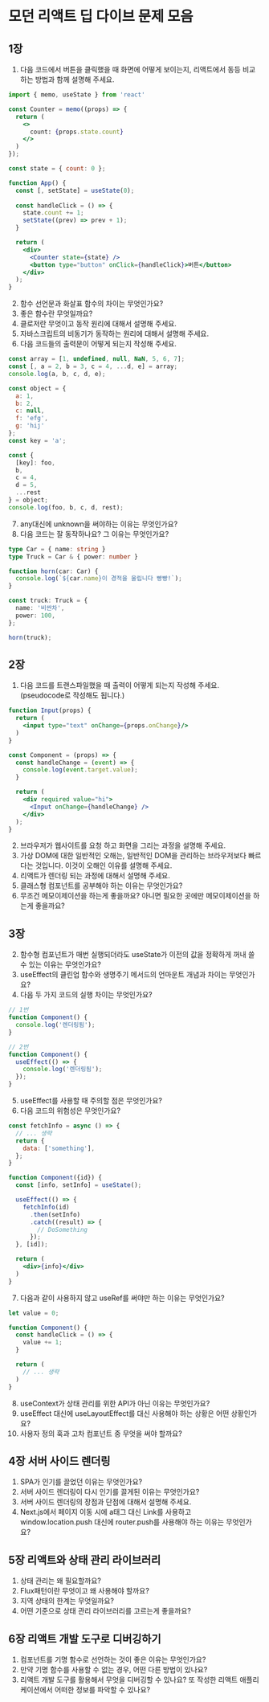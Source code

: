 # 모던 리액트 딥 다이브 문제 모음

## 1장

1. 다음 코드에서 버튼을 클릭했을 때 화면에 어떻게 보이는지, 리액트에서 동등 비교하는 방법과 함께 설명해 주세요.

```jsx
import { memo, useState } from 'react'

const Counter = memo((props) => {
  return (
    <>
      count: {props.state.count}
    </>
  )
});

const state = { count: 0 };

function App() {
  const [, setState] = useState(0);
  
  const handleClick = () => {
    state.count += 1;
    setState((prev) => prev + 1);
  }

  return (
    <div>
      <Counter state={state} />
      <button type="button" onClick={handleClick}>버튼</button>
    </div>
  );
}
```

2. 함수 선언문과 화살표 함수의 차이는 무엇인가요?
3. 좋은 함수란 무엇일까요?
4. 클로저란 무엇이고 동작 원리에 대해서 설명해 주세요.
5. 자바스크립트의 비동기가 동작하는 원리에 대해서 설명해 주세요.
6. 다음 코드들의 출력문이 어떻게 되는지 작성해 주세요.

```js
const array = [1, undefined, null, NaN, 5, 6, 7];
const [, a = 2, b = 3, c = 4, ...d, e] = array;
console.log(a, b, c, d, e);
```

```js
const object = {
  a: 1,
  b: 2,
  c: null,
  f: 'efg',
  g: 'hij'
};
const key = 'a';

const {
  [key]: foo,
  b,
  c = 4,
  d = 5,
  ...rest
} = object;
console.log(foo, b, c, d, rest);
```

7. any대신에 unknown을 써야하는 이유는 무엇인가요?
8. 다음 코드는 잘 동작하나요? 그 이유는 무엇인가요?

```ts
type Car = { name: string }
type Truck = Car & { power: number }

function horn(car: Car) {
  console.log(`${car.name}이 경적을 울립니다 빵빵!`);
}

const truck: Truck = {
  name: '비싼차',
  power: 100,
};

horn(truck);
```

## 2장

1. 다음 코드를 트랜스파일했을 때 출력이 어떻게 되는지 작성해
   주세요.(pseudocode로 작성해도 됩니다.)

```jsx
function Input(props) {
  return (
    <input type="text" onChange={props.onChange}/>
  )
}

const Component = (props) => {
  const handleChange = (event) => {
    console.log(event.target.value);
  }

  return (
    <div required value="hi">
      <Input onChange={handleChange} />
    </div>
  );
}
```

2. 브라우저가 웹사이트를 요청 하고 화면을 그리는 과정을 설명해 주세요.
3. 가상 DOM에 대한 일반적인 오해는, 일반적인 DOM을 관리하는 브라우저보다 빠르다는 것입니다. 이것이 오해인 이유를 설명해 주세요.
4. 리액트가 렌더링 되는 과정에 대해서 설명해 주세요.
5. 클래스형 컴포넌트를 공부해야 하는 이유는 무엇인가요?
6. 무조건 메모이제이션을 하는게 좋을까요? 아니면 필요한 곳에만 메모이제이션을 하는게 좋을까요?

## 3장

2. 함수형 컴포넌트가 매번 실행되더라도 useState가 이전의 값을 정확하게 꺼내 쓸 수 있는 이유는 무엇인가요?
3. useEffect의 클린업 함수와 생명주기 메서드의 언마운트 개념과 차이는 무엇인가요?
4. 다음 두 가지 코드의 실행 차이는 무엇인가요?

```javascript
// 1번
function Component() {
  console.log('렌더링됨');
}

// 2번
function Component() {
  useEffect(() => {
    console.log('렌더링됨');
  });
}
```

5. useEffect를 사용할 때 주의할 점은 무엇인가요?
6. 다음 코드의 위험성은 무엇인가요?

```jsx
const fetchInfo = async () => {
  // ... 생략
  return {
    data: ['something'],
  };
}

function Component({id}) {
  const [info, setInfo] = useState();

  useEffect(() => {
    fetchInfo(id)
      .then(setInfo)
      .catch((result) => {
        // DoSomething
      });
  }, [id]);

  return (
    <div>{info}</div>
  )
}
```

7. 다음과 같이 사용하지 않고 useRef를 써야만 하는 이유는 무엇인가요?

```jsx
let value = 0;

function Component() {
  const handleClick = () => {
    value += 1;
  }

  return (
    // ... 생략
  )
}
```

8. useContext가 상태 관리를 위한 API가 아닌 이유는 무엇인가요?
9. useEffect 대신에 useLayoutEffect를 대신 사용해야 하는 상황은 어떤 상황인가요?
10. 사용자 정의 훅과 고차 컴포넌트 중 무엇을 써야 할까요?

## 4장 서버 사이드 렌더링

1. SPA가 인기를 끌었던 이유는 무엇인가요?
2. 서버 사이드 렌더링이 다시 인기를 끌게된 이유는 무엇인가요?
3. 서버 사이드 렌더링의 장점과 단점에 대해서 설명해 주세요.
4. Next.js에서 페이지 이동 시에 a태그 대신 Link를 사용하고 window.location.push 대신에 router.push를 사용해야 하는 이유는 무엇인가요?

## 5장 리액트와 상태 관리 라이브러리

1. 상태 관리는 왜 필요할까요?
2. Flux패턴이란 무엇이고 왜 사용해야 할까요?
3. 지역 상태의 한계는 무엇일까요?
4. 어떤 기준으로 상태 관리 라이브러리를 고르는게 좋을까요?

## 6장 리액트 개발 도구로 디버깅하기

1. 컴포넌트를 기명 함수로 선언하는 것이 좋은 이유는 무엇인가요?
2. 만약 기명 함수를 사용할 수 없는 경우, 어떤 다른 방법이 있나요?
3. 리액트 개발 도구를 활용해서 무엇을 디버깅할 수 있나요? 또 작성한 리액트 애플리케이션에서 어떠한 정보를 파악할 수 있나요?
